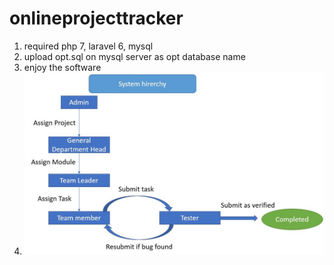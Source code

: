 # onlineprojecttracker
1. required php 7, laravel 6, mysql  
2. upload opt.sql on mysql server as opt database name  
3. enjoy the software  
4. ![work flow](work%20flow.jpg)
